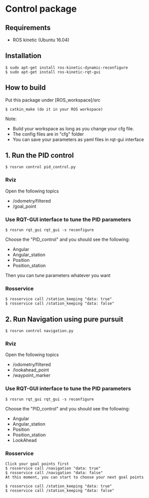 # Control package

## Requirements

- ROS kinetic (Ubuntu 16.04)

## Installation

```
$ sudo apt-get install ros-kinetic-dynamic-reconfigure
$ sudo apt-get install ros-kinetic-rqt-gui
```

## How to build
Put this package under [ROS_workspace]/src
```
$ catkin_make (do it in your ROS workspace)
```
Note:
- Build your workspace as long as you change your cfg file.
- The config files are in "cfg" folder
- You can save your parameters as yaml files in rqt-gui interface

## 1. Run the PID control
```
$ rosrun control pid_control.py
```

### Rviz
Open the following topics
- /odometry/filtered
- /goal_point

### Use RQT-GUI interface to tune the PID parameters
```
$ rosrun rqt_gui rqt_gui -s reconfigure
```
Choose the "PID_control" and you should see the following:
- Angular
- Angular_station
- Position
- Position_station

Then you can tune parameters whatever you want

### Rosservice
```
$ rosservice call /station_keeping "data: true"
$ rosservice call /station_keeping "data: false"
```

## 2. Run Navigation using pure pursuit
```
$ rosrun control navigation.py
```

### Rviz
Open the following topics
- /odometry/filtered
- /lookahead_point
- /waypoint_marker

### Use RQT-GUI interface to tune the PID parameters
```
$ rosrun rqt_gui rqt_gui -s reconfigure
```
Choose the "PID_control" and you should see the following:
- Angular
- Angular_station
- Position
- Position_station
- LookAhead

### Rosservice
```
Click your goal points first
$ rosservice call /navigation "data: true"
$ rosservice call /navigation "data: false"
At this moment, you can start to choose your next goal points

$ rosservice call /station_keeping "data: true"
$ rosservice call /station_keeping "data: false"
```